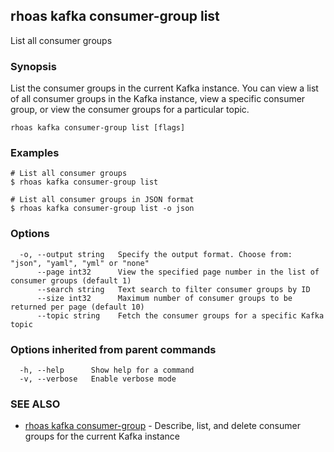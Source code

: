 ## rhoas kafka consumer-group list

List all consumer groups

### Synopsis

List the consumer groups in the current Kafka instance. You can view a list of all consumer groups in the Kafka instance, view a specific consumer group, or view the consumer groups for a particular topic.

```
rhoas kafka consumer-group list [flags]
```

### Examples

```
# List all consumer groups
$ rhoas kafka consumer-group list

# List all consumer groups in JSON format
$ rhoas kafka consumer-group list -o json

```

### Options

```
  -o, --output string   Specify the output format. Choose from: "json", "yaml", "yml" or "none"
      --page int32      View the specified page number in the list of consumer groups (default 1)
      --search string   Text search to filter consumer groups by ID
      --size int32      Maximum number of consumer groups to be returned per page (default 10)
      --topic string    Fetch the consumer groups for a specific Kafka topic
```

### Options inherited from parent commands

```
  -h, --help      Show help for a command
  -v, --verbose   Enable verbose mode
```

### SEE ALSO

* [rhoas kafka consumer-group](rhoas_kafka_consumer-group.md)	 - Describe, list, and delete consumer groups for the current Kafka instance

